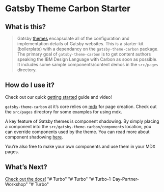 # Gatsby Theme Carbon Starter

## What is this?

> Gatsby [themes](https://www.gatsbyjs.org/docs/themes/) encapsulate all of the
> configuration and implementation details of Gatsby websites. This is a
> starter-kit (boilerplate) with a dependancy on the `gatsby-theme-carbon`
> package. The primary goal of `gatsby-theme-carbon` is to get content authors
> speaking the IBM Design Language with Carbon as soon as possible. It includes
> some sample components/content demos in the `src/pages` directory.

## How do I use it?

Check out our quick
[getting started](https://gatsby-theme-carbon.now.sh/getting-started) guide and
video!

`gatsby-theme-carbon` at it’s core relies on [mdx](https://mdxjs.com/) for page
creation. Check out the `src/pages` directory for some examples for using mdx.

A key feature of Gatsby themes is component shadowing. By simply placing a
component into the `src/gatsby-theme-carbon/components` location, you can
override components used by the theme. You can read more about component
shadowing
[here](https://www.gatsbyjs.org/docs/themes/api-reference#component-shadowing).

You’re also free to make your own components and use them in your MDX pages.

## What’s Next?

[Check out the docs!](https://gatsby-theme-carbon.now.sh)
"# Turbo" 
"# Turbo" 
"# Turbo-1-Day-Partner-Workshop" 
"# Turbo" 
